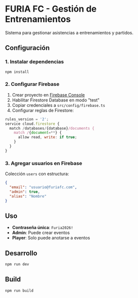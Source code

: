 # FURIA FC - Gestión de Entrenamientos

Sistema para gestionar asistencias a entrenamientos y partidos.

## Configuración

### 1. Instalar dependencias
```bash
npm install
```

### 2. Configurar Firebase
1. Crear proyecto en [Firebase Console](https://console.firebase.google.com/)
2. Habilitar Firestore Database en modo "test"
3. Copiar credenciales a `src/config/firebase.ts`
4. Configurar reglas de Firestore:
```javascript
rules_version = '2';
service cloud.firestore {
  match /databases/{database}/documents {
    match /{document=**} {
      allow read, write: if true;
    }
  }
}
```

### 3. Agregar usuarios en Firebase
Colección `users` con estructura:
```json
{
  "email": "usuario@furiafc.com",
  "admin": true,
  "alias": "Nombre"
}
```

## Uso

- **Contraseña única**: `Furia2026!`
- **Admin**: Puede crear eventos
- **Player**: Solo puede anotarse a eventos

## Desarrollo

```bash
npm run dev
```

## Build

```bash
npm run build
```